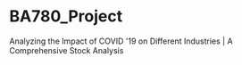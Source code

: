 # BA780_Project
Analyzing the Impact of COVID '19 on Different Industries | A Comprehensive Stock Analysis
